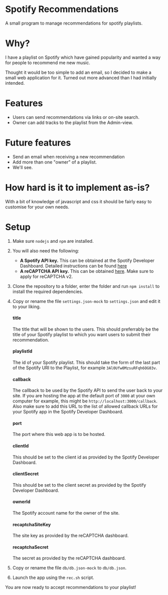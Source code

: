 # Spotify Recommendations
A small program to manage recommendations for spotify playlists.

# Why?
I have a playlist on Spotify which have gained popularity and wanted a way for people to recommend me new music.

Thought it would be too simple to add an email, so I decided to make a small web application for it. Turned out more advanced than I had initially intended.

# Features
* Users can send recommendations via links or on-site search.
* Owner can add tracks to the playlist from the Admin-view.

# Future features
* Send an email when receiving a new recommendation
* Add more than one "owner" of a playlist.
* We'll see.

# How hard is it to implement as-is?
With a bit of knowledge of javascript and css it should be fairly easy to customise for your own needs.

# Setup

1. Make sure `nodejs` and `npm` are installed.

2. You will also need the following:

    * __A Spotify API key.__ This can be obtained at the Spotify Developer Dashboard. Detailed instructions can be found [here](https://developer.spotify.com/documentation/web-api/quick-start/)
    * __A reCAPTCHA API key.__ This can be obtained [here](https://www.google.com/recaptcha). Make sure to apply for reCAPTCHA v2.

3. Clone the repository to a folder, enter the folder and run `npm install` to install the required dependencies.

4. Copy or rename the file `settings.json-mock` to `settings.json` and edit it to your liking.

    #### title

    The title that will be shown to the users. This should preferrably be the title of your Spotify playlist to which you want users to submit their recommendation.

    #### playlistId

    The id of your Spotify playlist. This should take the form of the last part of the Spotify URI to the Playlist, for example `3Al0Ufw0MzsuRFqh6OG03v`.

    #### callback

    The callback to be used by the Spotify API to send the user back to your site. If you are hosting the app at the default port of `3000` at your own computer for example, this might be `http://localhost:3000/callback`. Also make sure to add this URL to the list of allowed callback URLs for your Spotify app in the Spotify Developer Dashboard.

    #### port

    The port where this web app is to be hosted.

    #### clientId

    This should be set to the client id as provided by the Spotify Developer Dashboard.

    #### clientSecret

    This should be set to the client secret as provided by the Spotify Developer Dashboard.

    #### ownerId

    The Spotify account name for the owner of the site.

    #### recaptchaSiteKey

    The site key as provided by the reCAPTCHA dashboard.

    #### recaptchaSecret

    The secret as provided by the reCAPTCHA dashboard.

5. Copy or rename the file `db/db.json-mock` to `db/db.json`.

6. Launch the app using the `rec.sh` script.

You are now ready to accept recommendations to your playlist!


